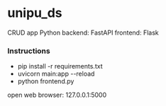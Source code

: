 # unipu_ds
CRUD app
Python
backend: FastAPI
frontend: Flask

<h3>Instructions</h3>
<ul>
  <li>pip install -r requirements.txt</li>
<li>uvicorn main:app --reload</li>
<li>python frontend.py</li> 
</ul>
open web browser:
127.0.0.1:5000
